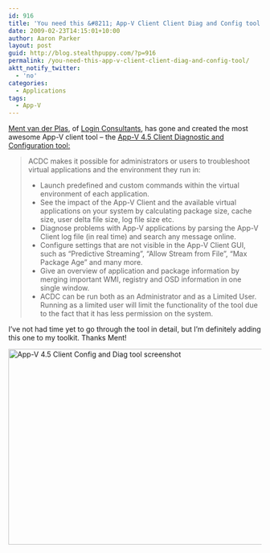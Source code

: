 ```yaml
---
id: 916
title: 'You need this &#8211; App-V Client Client Diag and Config tool'
date: 2009-02-23T14:15:01+10:00
author: Aaron Parker
layout: post
guid: http://blog.stealthpuppy.com/?p=916
permalink: /you-need-this-app-v-client-client-diag-and-config-tool/
aktt_notify_twitter:
  - 'no'
categories:
  - Applications
tags:
  - App-V
---
```

[Ment van der Plas](http://desktopcontrol.blogspot.com/), of [Login Consultants](http://www.loginconsultants.com/), has gone and created the most awesome App-V client tool &#8211; the [App-V 4.5 Client Diagnostic and Configuration tool:](http://www.loginconsultants.com/index.php?option=com_docman&task=doc_details&gid=34&Itemid=62)

> ACDC makes it possible for administrators or users to troubleshoot virtual applications and the environment they run in:
> 
>   * Launch predefined and custom commands within the virtual environment of each application.
>   * See the impact of the App-V Client and the available virtual applications on your system by calculating package size, cache size, user delta file size, log file size etc.
>   * Diagnose problems with App-V applications by parsing the App-V Client log file (in real time) and search any message online.
>   * Configure settings that are not visible in the App-V Client GUI, such as &#8220;Predictive Streaming&#8221;, &#8220;Allow Stream from File&#8221;, &#8220;Max Package Age&#8221; and many more.
>   * Give an overview of application and package information by merging important WMI, registry and OSD information in one single window.
>   * ACDC can be run both as an Administrator and as a Limited User. Running as a limited user will limit the functionality of the tool due to the fact that it has less permission on the system.

I&#8217;ve not had time yet to go through the tool in detail, but I&#8217;m definitely adding this one to my toolkit. Thanks Ment!

<img class="aligncenter size-full wp-image-920" title="App-V 4.5 Client Config and Diag tool screenshot" src="http://stealthpuppy.com/wp-content/uploads/2009/02/appvclientdiagtool1.png" alt="App-V 4.5 Client Config and Diag tool screenshot" width="590" height="389" srcset="http://192.168.0.89/wp-content/uploads/2009/02/appvclientdiagtool1.png 590w, http://192.168.0.89/wp-content/uploads/2009/02/appvclientdiagtool1-300x197.png 300w" sizes="(max-width: 590px) 100vw, 590px" />